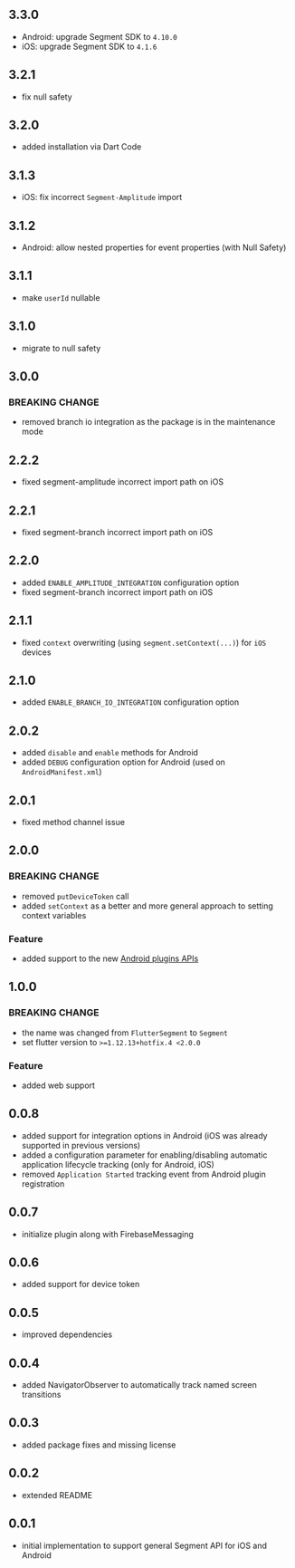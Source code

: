 ## 3.3.0
* Android: upgrade Segment SDK to `4.10.0`
* iOS: upgrade Segment SDK to `4.1.6`

## 3.2.1
* fix null safety

## 3.2.0
* added installation via Dart Code

## 3.1.3
* iOS: fix incorrect `Segment-Amplitude` import

## 3.1.2
* Android: allow nested properties for event properties (with Null Safety)

## 3.1.1
* make `userId` nullable

## 3.1.0
* migrate to null safety

## 3.0.0
### BREAKING CHANGE
* removed branch io integration as the package is in the maintenance mode

## 2.2.2
* fixed segment-amplitude incorrect import path on iOS

## 2.2.1
* fixed segment-branch incorrect import path on iOS

## 2.2.0
* added `ENABLE_AMPLITUDE_INTEGRATION` configuration option
* fixed segment-branch incorrect import path on iOS

## 2.1.1
* fixed `context` overwriting (using `segment.setContext(...)`) for `iOS` devices

## 2.1.0
* added `ENABLE_BRANCH_IO_INTEGRATION` configuration option

## 2.0.2
* added `disable` and `enable` methods for Android
* added `DEBUG` configuration option for Android (used on `AndroidManifest.xml`)

## 2.0.1
* fixed method channel issue

## 2.0.0
### BREAKING CHANGE
* removed `putDeviceToken` call
* added `setContext` as a better and more general approach to setting context variables

### Feature
* added support to the new [Android plugins APIs](https://flutter.dev/docs/development/packages-and-plugins/plugin-api-migration)

## 1.0.0
### BREAKING CHANGE
* the name was changed from `FlutterSegment` to `Segment`
* set flutter version to `>=1.12.13+hotfix.4 <2.0.0`

### Feature
* added web support

## 0.0.8
* added support for integration options in Android (iOS was already supported in previous versions)
* added a configuration parameter for enabling/disabling automatic application lifecycle tracking (only for Android, iOS)
* removed `Application Started` tracking event from Android plugin registration

## 0.0.7
* initialize plugin along with FirebaseMessaging

## 0.0.6
* added support for device token

## 0.0.5
* improved dependencies

## 0.0.4
* added NavigatorObserver to automatically track named screen transitions

## 0.0.3
* added package fixes and missing license

## 0.0.2
* extended README

## 0.0.1
* initial implementation to support general Segment API for iOS and Android
